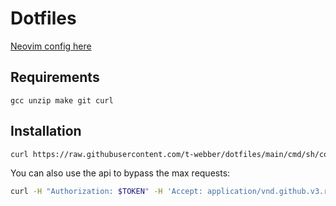# Dotfiles

[Neovim config here](./xdgconfig/nvim/)

## Requirements

`gcc unzip make git curl`

## Installation

```sh
curl https://raw.githubusercontent.com/t-webber/dotfiles/main/cmd/sh/config | sh
```

You can also use the api to bypass the max requests:

```sh
curl -H "Authorization: $TOKEN" -H 'Accept: application/vnd.github.v3.raw' -L https://api.github.com/repos/t-webber/dotfiles/contents/cmd/sh/config | sh
```
